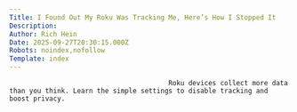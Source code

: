 ```yaml
---
Title: I Found Out My Roku Was Tracking Me, Here’s How I Stopped It
Description: 
Author: Rich Hein
Date: 2025-09-27T20:30:15.000Z
Robots: noindex,nofollow
Template: index
---
```


                                            Roku devices collect more data than you think. Learn the simple settings to disable tracking and boost privacy.
                                        